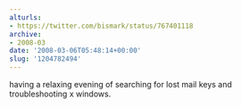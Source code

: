 ```yaml
---
alturls:
- https://twitter.com/bismark/status/767401118
archive:
- 2008-03
date: '2008-03-06T05:48:14+00:00'
slug: '1204782494'
---
```


having a relaxing evening of searching for lost mail keys and troubleshooting x windows.


